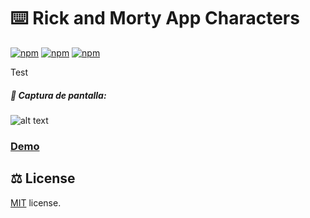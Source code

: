 # ⌨️ Rick and Morty App Characters 
[![npm](https://img.shields.io/badge/Project-portfolio-blue)]() [![npm](https://img.shields.io/badge/Status-seccess-green)]() [![npm](https://img.shields.io/npm/l/@nebular/theme.svg)]() 

Test

##### 📸 Captura de pantalla:
![alt text](https://live.staticflickr.com/65535/52784117311_afc5aa9d7f_h.jpg)

### [Demo](https://gpinilladev.github.io/Rick-and-Morty/)

## ⚖️ License

[MIT](/LICENSE) license.


